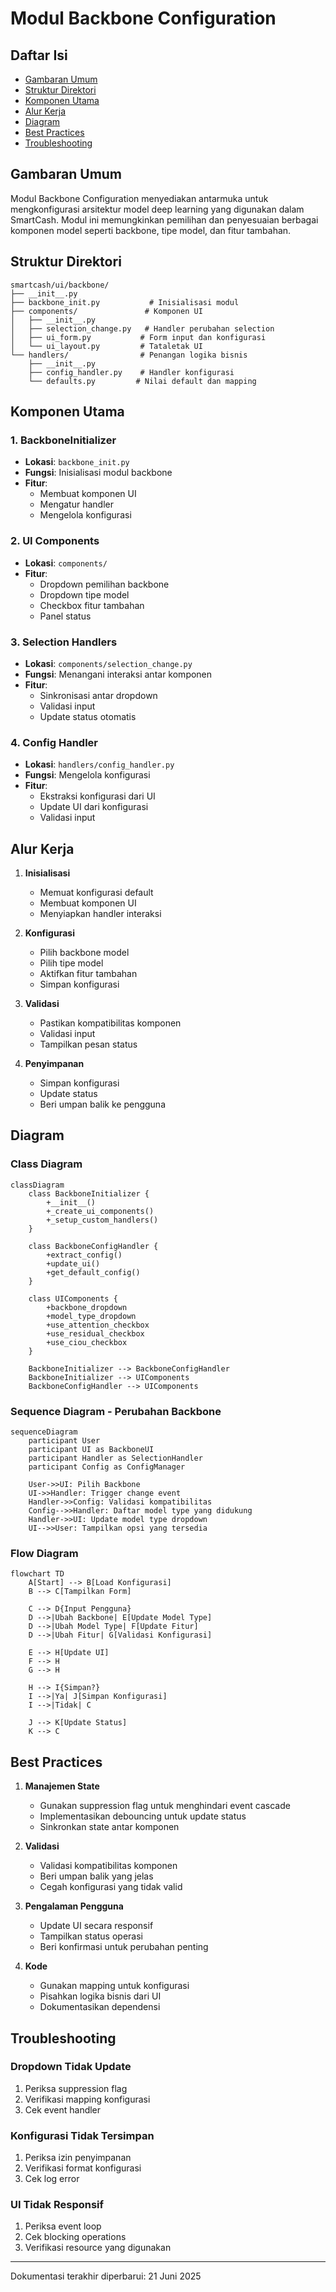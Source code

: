 # Modul Backbone Configuration

## Daftar Isi
- [Gambaran Umum](#gambaran-umum)
- [Struktur Direktori](#struktur-direktori)
- [Komponen Utama](#komponen-utama)
- [Alur Kerja](#alur-kerja)
- [Diagram](#diagram)
- [Best Practices](#best-practices)
- [Troubleshooting](#troubleshooting)

## Gambaran Umum
Modul Backbone Configuration menyediakan antarmuka untuk mengkonfigurasi arsitektur model deep learning yang digunakan dalam SmartCash. Modul ini memungkinkan pemilihan dan penyesuaian berbagai komponen model seperti backbone, tipe model, dan fitur tambahan.

## Struktur Direktori
```
smartcash/ui/backbone/
├── __init__.py
├── backbone_init.py           # Inisialisasi modul
├── components/               # Komponen UI
│   ├── __init__.py
│   ├── selection_change.py   # Handler perubahan selection
│   ├── ui_form.py           # Form input dan konfigurasi
│   └── ui_layout.py         # Tataletak UI
└── handlers/                # Penangan logika bisnis
    ├── __init__.py
    ├── config_handler.py    # Handler konfigurasi
    └── defaults.py         # Nilai default dan mapping
```

## Komponen Utama

### 1. BackboneInitializer
- **Lokasi**: `backbone_init.py`
- **Fungsi**: Inisialisasi modul backbone
- **Fitur**:
  - Membuat komponen UI
  - Mengatur handler
  - Mengelola konfigurasi

### 2. UI Components
- **Lokasi**: `components/`
- **Fitur**:
  - Dropdown pemilihan backbone
  - Dropdown tipe model
  - Checkbox fitur tambahan
  - Panel status

### 3. Selection Handlers
- **Lokasi**: `components/selection_change.py`
- **Fungsi**: Menangani interaksi antar komponen
- **Fitur**:
  - Sinkronisasi antar dropdown
  - Validasi input
  - Update status otomatis

### 4. Config Handler
- **Lokasi**: `handlers/config_handler.py`
- **Fungsi**: Mengelola konfigurasi
- **Fitur**:
  - Ekstraksi konfigurasi dari UI
  - Update UI dari konfigurasi
  - Validasi input

## Alur Kerja

1. **Inisialisasi**
   - Memuat konfigurasi default
   - Membuat komponen UI
   - Menyiapkan handler interaksi

2. **Konfigurasi**
   - Pilih backbone model
   - Pilih tipe model
   - Aktifkan fitur tambahan
   - Simpan konfigurasi

3. **Validasi**
   - Pastikan kompatibilitas komponen
   - Validasi input
   - Tampilkan pesan status

4. **Penyimpanan**
   - Simpan konfigurasi
   - Update status
   - Beri umpan balik ke pengguna

## Diagram

### Class Diagram
```mermaid
classDiagram
    class BackboneInitializer {
        +__init__()
        +_create_ui_components()
        +_setup_custom_handlers()
    }
    
    class BackboneConfigHandler {
        +extract_config()
        +update_ui()
        +get_default_config()
    }
    
    class UIComponents {
        +backbone_dropdown
        +model_type_dropdown
        +use_attention_checkbox
        +use_residual_checkbox
        +use_ciou_checkbox
    }
    
    BackboneInitializer --> BackboneConfigHandler
    BackboneInitializer --> UIComponents
    BackboneConfigHandler --> UIComponents
```

### Sequence Diagram - Perubahan Backbone
```mermaid
sequenceDiagram
    participant User
    participant UI as BackboneUI
    participant Handler as SelectionHandler
    participant Config as ConfigManager
    
    User->>UI: Pilih Backbone
    UI->>Handler: Trigger change event
    Handler->>Config: Validasi kompatibilitas
    Config-->>Handler: Daftar model type yang didukung
    Handler->>UI: Update model type dropdown
    UI-->>User: Tampilkan opsi yang tersedia
```

### Flow Diagram
```mermaid
flowchart TD
    A[Start] --> B[Load Konfigurasi]
    B --> C[Tampilkan Form]
    
    C --> D{Input Pengguna}
    D -->|Ubah Backbone| E[Update Model Type]
    D -->|Ubah Model Type| F[Update Fitur]
    D -->|Ubah Fitur| G[Validasi Konfigurasi]
    
    E --> H[Update UI]
    F --> H
    G --> H
    
    H --> I{Simpan?}
    I -->|Ya| J[Simpan Konfigurasi]
    I -->|Tidak| C
    
    J --> K[Update Status]
    K --> C
```

## Best Practices

1. **Manajemen State**
   - Gunakan suppression flag untuk menghindari event cascade
   - Implementasikan debouncing untuk update status
   - Sinkronkan state antar komponen

2. **Validasi**
   - Validasi kompatibilitas komponen
   - Beri umpan balik yang jelas
   - Cegah konfigurasi yang tidak valid

3. **Pengalaman Pengguna**
   - Update UI secara responsif
   - Tampilkan status operasi
   - Beri konfirmasi untuk perubahan penting

4. **Kode**
   - Gunakan mapping untuk konfigurasi
   - Pisahkan logika bisnis dari UI
   - Dokumentasikan dependensi

## Troubleshooting

### Dropdown Tidak Update
1. Periksa suppression flag
2. Verifikasi mapping konfigurasi
3. Cek event handler

### Konfigurasi Tidak Tersimpan
1. Periksa izin penyimpanan
2. Verifikasi format konfigurasi
3. Cek log error

### UI Tidak Responsif
1. Periksa event loop
2. Cek blocking operations
3. Verifikasi resource yang digunakan

---

Dokumentasi terakhir diperbarui: 21 Juni 2025
